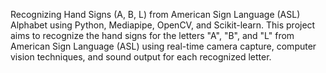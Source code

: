 Recognizing Hand Signs (A, B, L) from American Sign Language (ASL) Alphabet using Python, Mediapipe, OpenCV, and Scikit-learn. This project aims to recognize the hand signs for the letters "A", "B", and "L" from American Sign Language (ASL) using real-time camera capture, computer vision techniques, and sound output for each recognized letter.
